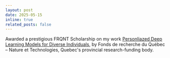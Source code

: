 ```yaml
---
layout: post
date: 2025-05-15
inline: true
related_posts: false
---
```


Awarded a prestigious FRQNT Scholarship on my work <a href='https://doi.org/10.69777/372394'>Personliazed Deep Learning Models for Diverse Individuals</a>, by Fonds de recherche du Québec – Nature et Technologies, Quebec's provincial research-funding body.

